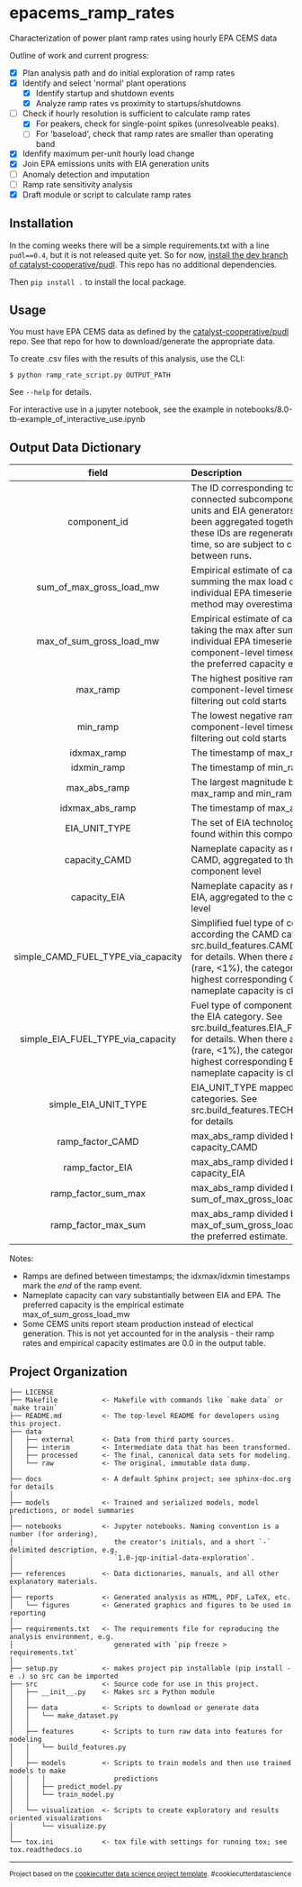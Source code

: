 # epacems_ramp_rates

Characterization of power plant ramp rates using hourly EPA CEMS data

Outline of work and current progress:

- [X] Plan analysis path and do initial exploration of ramp rates
- [X] Identify and select 'normal' plant operations
  - [X] Identify startup and shutdown events
  - [X] Analyze ramp rates vs proximity to startups/shutdowns
- [ ] Check if hourly resolution is sufficient to calculate ramp rates
  - [X] For peakers, check for single-point spikes (unresolveable peaks).
  - [ ] For 'baseload', check that ramp rates are smaller than operating band
- [X] Idenfify maximum per-unit hourly load change
- [X] Join EPA emissions units with EIA generation units
- [ ] Anomaly detection and imputation
- [ ] Ramp rate sensitivity analysis
- [X] Draft module or script to calculate ramp rates

## Installation
In the coming weeks there will be a simple requirements.txt with a line `pudl==0.4`, but it is not released quite yet. So for now, [install the dev branch of catalyst-cooperative/pudl](https://catalystcoop-pudl.readthedocs.io/en/latest/dev/dev_setup.html).  This repo has no additional dependencies.

Then `pip install .` to install the local package.

## Usage
You must have EPA CEMS data as defined by the [catalyst-cooperative/pudl](https://github.com/catalyst-cooperative/pudl) repo. See that repo for how to download/generate the appropriate data.

To create .csv files with the results of this analysis, use the CLI:

`$ python ramp_rate_script.py OUTPUT_PATH`

See `--help` for details.

For interactive use in a jupyter notebook, see the example in notebooks/8.0-tb-example_of_interactive_use.ipynb

## Output Data Dictionary

|               field                | Description                                                                                                                                                                                                                          |
| :--------------------------------: | :----------------------------------------------------------------------------------------------------------------------------------------------------------------------------------------------------------------------------------- |
|            component_id            | The ID corresponding to the connected subcomponents (EPA units and EIA generators) that have been aggregated together. Note that these IDs are regenerated each time, so are subject to change between runs.                         |
|      sum_of_max_gross_load_mw      | Empirical estimate of capacity by summing the max load of each individual EPA timeseries. This method may overestimate capacity.                                                                                                     |
|      max_of_sum_gross_load_mw      | Empirical estimate of capacity by taking the max after summing the individual EPA timeseries into a component-level timeseries. This is the preferred capacity estimate.                                                             |
|              max_ramp              | The highest positive ramp rate of a component-level timeseries after filtering out cold starts                                                                                                                                       |
|              min_ramp              | The lowest negative ramp rate of a component-level timeseries after filtering out cold starts                                                                                                                                        |
|            idxmax_ramp             | The timestamp of max_ramp                                                                                                                                                                                                            |
|            idxmin_ramp             | The timestamp of min_ramp                                                                                                                                                                                                            |
|            max_abs_ramp            | The largest magnitude between max_ramp and min_ramp                                                                                                                                                                                  |
|          idxmax_abs_ramp           | The timestamp of max_abs_ramp                                                                                                                                                                                                        |
|           EIA_UNIT_TYPE            | The set of EIA technology types found within this component                                                                                                                                                                          |
|           capacity_CAMD            | Nameplate capacity as reported by CAMD, aggregated to the component level                                                                                                                                                            |
|            capacity_EIA            | Nameplate capacity as reported by EIA, aggregated to the component level                                                                                                                                                             |
| simple_CAMD_FUEL_TYPE_via_capacity | Simplified fuel type of component according the CAMD category. See src.build_features.CAMD_FUEL_MAP for details. When there are multiple (rare, <1%), the category with the highest corresponding CAMD nameplate capacity is chosen. |
| simple_EIA_FUEL_TYPE_via_capacity  | Fuel type of component according the EIA category. See src.build_features.EIA_FUEL_MAP for details. When there are multiple (rare, <1%), the category with the highest corresponding EIA nameplate capacity is chosen.               |
|        simple_EIA_UNIT_TYPE        | EIA_UNIT_TYPE mapped to simple categories. See src.build_features.TECH_TYPE_MAP for details                                                                                                                                          |
|          ramp_factor_CAMD          | max_abs_ramp divided by capacity_CAMD                                                                                                                                                                                                |
|          ramp_factor_EIA           | max_abs_ramp divided by capacity_EIA                                                                                                                                                                                                 |
|        ramp_factor_sum_max         | max_abs_ramp divided by sum_of_max_gross_load_mw                                                                                                                                                                                     |
|        ramp_factor_max_sum         | max_abs_ramp divided by max_of_sum_gross_load_mw. This is the preferred estimate.                                                                                                                                                    |

Notes:
* Ramps are defined between timestamps; the idxmax/idxmin timestamps mark the *end* of the ramp event.
* Nameplate capacity can vary substantially between EIA and EPA. The preferred capacity is the empirical estimate max_of_sum_gross_load_mw
* Some CEMS units report steam production instead of electical generation. This is not yet accounted for in the analysis - their ramp rates and empirical capacity estimates are 0.0 in the output table.

## Project Organization


    ├── LICENSE
    ├── Makefile           <- Makefile with commands like `make data` or `make train`
    ├── README.md          <- The top-level README for developers using this project.
    ├── data
    │   ├── external       <- Data from third party sources.
    │   ├── interim        <- Intermediate data that has been transformed.
    │   ├── processed      <- The final, canonical data sets for modeling.
    │   └── raw            <- The original, immutable data dump.
    │
    ├── docs               <- A default Sphinx project; see sphinx-doc.org for details
    │
    ├── models             <- Trained and serialized models, model predictions, or model summaries
    │
    ├── notebooks          <- Jupyter notebooks. Naming convention is a number (for ordering),
    │                         the creator's initials, and a short `-` delimited description, e.g.
    │                         `1.0-jqp-initial-data-exploration`.
    │
    ├── references         <- Data dictionaries, manuals, and all other explanatory materials.
    │
    ├── reports            <- Generated analysis as HTML, PDF, LaTeX, etc.
    │   └── figures        <- Generated graphics and figures to be used in reporting
    │
    ├── requirements.txt   <- The requirements file for reproducing the analysis environment, e.g.
    │                         generated with `pip freeze > requirements.txt`
    │
    ├── setup.py           <- makes project pip installable (pip install -e .) so src can be imported
    ├── src                <- Source code for use in this project.
    │   ├── __init__.py    <- Makes src a Python module
    │   │
    │   ├── data           <- Scripts to download or generate data
    │   │   └── make_dataset.py
    │   │
    │   ├── features       <- Scripts to turn raw data into features for modeling
    │   │   └── build_features.py
    │   │
    │   ├── models         <- Scripts to train models and then use trained models to make
    │   │   │                 predictions
    │   │   ├── predict_model.py
    │   │   └── train_model.py
    │   │
    │   └── visualization  <- Scripts to create exploratory and results oriented visualizations
    │       └── visualize.py
    │
    └── tox.ini            <- tox file with settings for running tox; see tox.readthedocs.io


--------

<p><small>Project based on the <a target="_blank" href="https://drivendata.github.io/cookiecutter-data-science/">cookiecutter data science project template</a>. #cookiecutterdatascience</small></p>
